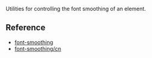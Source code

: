 Utilities for controlling the font smoothing of an element.



## Reference

- [font-smoothing](https://tailwindcss.com/docs/font-smoothing)
- [font-smoothing/cn](https://tailwindcss.cn/docs/font-smoothing)
